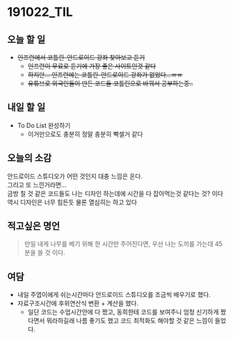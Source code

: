 # 191022_TIL

## 오늘 할 일
- ~~인프런에서 코틀린-안드로이드 강좌 찾아보고 듣기~~
	- ~~인프런이 무료로 듣기에 가장 좋은 사이트인것 같다~~
	- ~~하지만... 인프런에는 코틀린-안드로이드 강좌가 없었다...ㅠㅠ~~
	- ~~유튜브로 외국인들이 만든 코드들 코틀린으로 바꿔서 공부하는중..~~

## 내일 할 일
- To Do List 완성하기
	- 이거만으로도 충분히 정말 충분히 빡셀거 같다

## 오늘의 소감
안드로이드 스튜디오가 어떤 것인지 대충 느낌은 온다.  
그리고 또 느낀거라면...  
금방 칠 것 같은 코드들도 나는 디자인 하는데에 시간을 다 잡아먹는것 같다는 것? 이다  
역시 디자인은 너무 힘든듯 물론 열심히는 하고 있다

## 적고싶은 명언
>만일 내게 나무를 베기 위해 한 시간만 주어진다면, 우선 나는 도끼를 가는데 45분을 쓸 것 이다.

## 여담
- 내일 주엽이에게 쉬는시간마다 안드로이드 스튜디오를 조금씩 배우기로 했다.
- 자료구조시간에 후위연산식 변환 + 계산을 했다.
	- 일단 코드는 수업시간안에 다 짰고, 동희한테 코드를 보여주니 엄청 신기하게 짰다면서 뭐라하길래 나름 좋기도 했고 코드 최적화도 해야할 것 같은 느낌이 들었다.